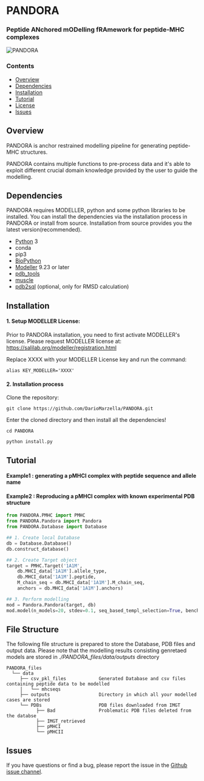 # PANDORA
### Peptide ANchored mODelling fRAmework for peptide-MHC complexes


![PANDORA](https://github.com/DarioMarzella/PANDORA/blob/issue_90/flowchart_pMHCI.png?raw=true)

### Contents

- [Overview](#overview)
- [Dependencies](#dependencies)
- [Installation](#installation)
- [Tutorial](#tutorial)
- [License](./LICENSE)
- [Issues](#issues)

## Overview

PANDORA is anchor restrained modelling pipeline for generating peptide-MHC structures.

PANDORA contains multiple functions to pre-process data and it's able to exploit different crucial domain knowledge provided by the user to guide the modelling.


## Dependencies
PANDORA requires MODELLER, python and some python libraries to be installed. You can install the dependencies via the installation process in PANDORA or install from source.
Installation from source provides you the latest version(recommended).

- [Python](https://www.python.org/) 3
- conda
- pip3
- [BioPython](https://anaconda.org/conda-forge/biopython)
- [Modeller](https://anaconda.org/salilab/modeller) 9.23 or later
- [pdb_tools](https://github.com/haddocking/pdb-tools)
- [muscle](https://anaconda.org/bioconda/muscle)
- [pdb2sql](https://github.com/DeepRank/pdb2sql) (optional, only for RMSD calculation)

## Installation

#### 1. Setup MODELLER License:
Prior to PANDORA installation, you need to first activate MODELLER's license. Please request MODELLER license at: https://salilab.org/modeller/registration.html

Replace XXXX with your MODELLER License key and run the command:
```
alias KEY_MODELLER='XXXX'
```

#### 2. Installation process

Clone the repository:
```
git clone https://github.com/DarioMarzella/PANDORA.git
```
Enter the cloned directory and then install all the dependencies!
```
cd PANDORA

python install.py
```

## Tutorial


#### Example1 : generating a pMHCI complex with peptide sequence and allele name

#### Example2 : Reproducing a pMHCI complex with known experimental PDB structure

```python
from PANDORA.PMHC import PMHC
from PANDORA.Pandora import Pandora
from PANDORA.Database import Database

## 1. Create local Database
db = Database.Database()
db.construct_database()

## 2. Create Target object
target = PMHC.Target('1A1M',
    db.MHCI_data['1A1M'].allele_type,
    db.MHCI_data['1A1M'].peptide,
    M_chain_seq = db.MHCI_data['1A1M'].M_chain_seq,
    anchors = db.MHCI_data['1A1M'].anchors)

## 3. Perform modelling
mod = Pandora.Pandora(target, db)
mod.model(n_models=20, stdev=0.1, seq_based_templ_selection=True, benchmark=False)
```
## File Structure

The following file structure is prepared to store the Database, PDB files and output data.
Please note that the modelling results consisting genretaed models are stored in *./PANDORA_files/data/outputs* directory

```
PANDORA_files
  └── data
     ├── csv_pkl_files            Generated Database and csv files containing peptide data to be modelled
     │   └── mhcseqs
     ├── outputs                  Directory in which all your modelled cases are stored
     └── PDBs                     PDB files downloaded from IMGT
           ├── Bad                Problematic PDB files deleted from the databse
           ├── IMGT_retrieved     
           ├── pMHCI              
           └── pMHCII             
```

## Issues

If you have questions or find a bug, please report the issue in the [Github issue channel](https://github.com/DarioMarzella/PANDORA/issues).
